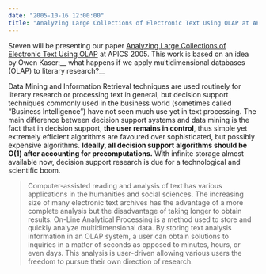 ```yaml
---
date: "2005-10-16 12:00:00"
title: "Analyzing Large Collections of Electronic Text Using OLAP at APICS 2005"
---
```




Steven will be presenting our paper [Analyzing Large Collections of Electronic Text Using OLAP](http://www.daniel-lemire.com/fr/abstracts/APICS2005.html) at APICS 2005. This work is based on an idea by Owen Kaser:__ what happens if we apply multidimensional databases (OLAP) to literary research?__

 Data Mining and Information Retrieval techniques are used routinely for literary research or processing text in general, but decision support techniques commonly used in the business world (sometimes called &ldquo;Business Intelligence&rdquo;) have not seen much use yet in text processing. The main difference between decision support systems and data mining is the fact that in decision support, __the user remains in control__, thus simple yet extremely efficient algorithms are favoured over sophisticated, but possibly expensive algorithms. __Ideally, all decision support algorithms should be O(1) after accounting for precomputations.__ With infinite storage almost available now, decision support research is due for a technological and scientific boom.

> Computer-assisted reading and analysis of text has various applications in the humanities and social sciences. The increasing size of many electronic text archives has the advantage of a more complete analysis but the disadvantage of taking longer to obtain results. On-Line Analytical Processing is a method used to store and quickly analyze multidimensional data. By storing text analysis information in an OLAP system, a user can obtain solutions to inquiries in a matter of seconds as opposed to minutes, hours, or even days. This analysis is user-driven allowing various users the freedom to pursue their own direction of research.


